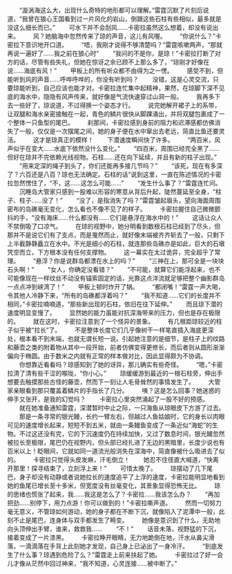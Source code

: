 　　“漩涡海这么大，出现什么奇特的地形都可以理解。”雷霆沉默了片刻后说道，“我曾在狼心王国看到过一片风化的岩山，倒跟这些石柱有些相似，最多就是没这么细长而已。”
　　可水下并不会刮风……卡密拉虽然这么想着，却没有说出来。
　　风？她脑海中忽然传来了琼的声音，这儿有风喔。
　　“你说什么？”卡密拉下意识地开口道。
　　“唔，我刚才说得不够清楚吗？”雷霆咳嗽两声，“那就再说一遍好了……我之前在狼心时”
　　“我问的不是你，是琼！”卡密拉打断了对方的话，尽管有些失礼，但她在惊讶之余已顾不上那么多了，“琼刚才好像在说……海底有风！”
　　甲板上的所有听众都不由得为之一愣。
　　感受不到，但能听到风的声音……呼哗呼哗的，你没有听到吗？
　　没错，这是心灵交流，只要琼能听到，自己应该也能才对。卡密拉连忙集中起精神，果然，在琼脚下深不见底的海水中，隐隐有风声传来，就好像是气流快速穿过山洞一般。
　　我再多下去一些好了，琼说道，不过得换一个姿态才行。
　　说完她解开裙子上的系带，让双腿和海水亲密接触在一起，青色的鳞片很快从脚踝涌出，并将双腿包裹成了一个整体一只鱼型的尾巴。
　　刹那间，卡密拉感到身前的阻力和迟滞感都仿佛消失了一般，仅仅是一次摆尾之间，她的身子便在水中窜出去老远，简直比鱼还要灵活。
　　这才是琼真正的模样！
　　下潜速度瞬间快了许多。
　　“两百米，风声似乎在变大……水底下依然没什么变化。”
　　“四百米，周围已经完全黑了……但好在琼并不完依赖光线视物。石柱……还在向下延续，并且有新的柱子出现。”
　　“用来定深的绳子到头了，你们还能再多接几节吗？”
　　“该死，现在有多深了？六百还是八百？琼也无法确定。石柱的话”说到这里，一直在陈述情况的卡密拉忽然愣住了，“不，这……这怎么可能……”
　　“发生什么事了？”雷霆连忙问。
　　沉睡岛大管家只感到一股难以形容的寒意从背后升起，陡然蔓延至全身，“柱子、柱子……没了！”
　　“没了，是指消失了吗？”雷霆皱起眉头，望向海面周围密布的岛礁毫无变化，怎么看也不像不见了的样子。
　　卡密拉握住自己微微颤抖的手，“没有海床……什么都没有……它们是悬浮在海水中的！”
　　这话让众人不禁倒吸了口凉气。
　　在琼的视野中，她分明看到数根石柱已经到了尽头，但那并不是说它们有了支点，而是戛然而止，就好像末端被齐齐斩去了一般，只剩下上半截静静矗立在水中。不光是细小的石柱，就连那些岛礁亦是如此，巨大的石墩凭空而立，下方根本没有任何支撑物。
　　这一幕实在太过诡异，完全超乎了常理。
　　“悬浮？你是说群岛都漂在水上的吗？”
　　“三神在上，那可全是一块块石头啊！”
　　“女人，你确定没看错？”
　　“不可能，就算它们能浮起来，也不可能像现在一样纹丝不动没有锚索固定的话，光靠这点洋流就足够把整个幽影群岛一点点冲到峡湾了！”
　　甲板上顿时炸开了锅。
　　“都闭嘴！”雷霆一声大喝，令其他人冷静下来，“所有的岛礁都浮着吗？”
　　“我不知道……它们的长度并不相同，”卡密拉喃喃道，“那些新出现的石柱，依旧在往下延伸。”
　　而且琼下潜的速度明显变慢了。
　　显然她的能力虽能对抗深海带来的压力，但也是存在极限的。
　　就在这时，卡密拉注意到了一个怪异的景象。
　　有几根距琼较近的柱子似乎被“拉长”了。
　　不是整体长度它们几乎像树干一样笔直插入海底更深处，根本看不到末端，也就无谓长短一说。引起她注意的是细节，是柱子上的纹路和藤壶之类的附着物从其中一段开始，前者仿佛变得更修长，而后者则从圆形渐渐偏向于椭圆。由于数米之内就有正常的样本做对比，因此显得颇为不协调。
　　你想靠近看看吗？琼感知到了她的讶异，那儿确实有些奇怪。
　　“嗯，”卡密拉清了清有些干涩的喉咙，“你小心。”
　　琼缓缓游到最近的一根石柱旁，伸出手想要去触摸那些古怪的藤壶，然而下一刻让人毛骨耸然的事情发生了。
　　大管家亲眼看到那只覆盖着鳞片的手指长了几分。
　　咦？这是怎么回事？她迷惑的伸手又张开，是我的幻觉吗？
　　卡密拉心里突然涌起了一股不好的预感。
　　就在她准备通知雷霆，深潜暂时中止之际，一只海鱼从琼眼皮下方游了过去。
　　那是一条寻常的银光鳗，长约一臂左右，但越过人鱼姑娘时，它的身长以肉眼可见的速度增长起来，短短不到五米，就由一条鳗鱼变成了一条近似“海蛇”的生物。不过这还没有完，它的下沉速度仍在持续加快，又过了数息时间，银光鳗忽然被拉长至极限，尾巴仍在视野内，但头部已经扎进了无边的黑暗里，长度少说也有百米以上！眨眼间，它就如同一道流光般消失在深海中，简直像被什么吸进去了似的。
　　卡密拉只觉得头皮发麻，汗毛倒立！
　　她忍不住径直大喊道，“快离开那里！探寻结束了，立刻浮上来！”
　　可惜太晚了。
　　琼摆动了几下尾巴，身子却没有动静或者说她拉长的速度追平了上浮的速度，卡密拉能明显地看到她的鱼尾已增长至十多米，但宽度没有丝毫变化，其景象显得恐怖无比。
　　琼的思绪也慌张了起来，我……我这是怎么了？卡密拉……我该怎么办？
　　“再加把劲……别停下，用力点游！你可以做到的！”卡密拉嘶声道。
　　然而一切努力毫无意义，不管琼如何游动，她的身子都在不断下沉，就像陷入了泥潭中一般，此刻不止是尾巴，连身体与双手都发生了畸变。
　　她像是意识到了什么，无助地向头顶伸出手臂，谁来，救救我……
　　“不！”
　　话音未落，视野猛的下沉，接着变成了一片漆黑。
　　卡密拉睁开眼睛，无力地跪倒在地，汗水从鼻尖滑落，一滴滴落在手背上此刻她才发现，自己身上已泌出了一身冷汗。
　　“到底发生了什么事？琼遇到危险了么？”雷霆走上前来扶起了她。
　　卡密拉过了好一会儿才像从茫然中回过神来，“我不知道，心灵连接……被中断了。”
